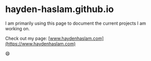 # hayden-haslam.github.io

I am primarily using this page to document the current projects I am working on.

Check out my page: [www.haydenhaslam.com](https://www.haydenhaslam.com)

:smile:
